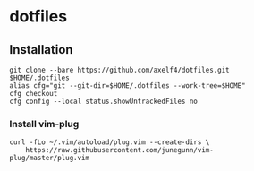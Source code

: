 # dotfiles

## Installation

```
git clone --bare https://github.com/axelf4/dotfiles.git $HOME/.dotfiles
alias cfg="git --git-dir=$HOME/.dotfiles --work-tree=$HOME"
cfg checkout
cfg config --local status.showUntrackedFiles no
```

### Install vim-plug

```
curl -fLo ~/.vim/autoload/plug.vim --create-dirs \
    https://raw.githubusercontent.com/junegunn/vim-plug/master/plug.vim
```
